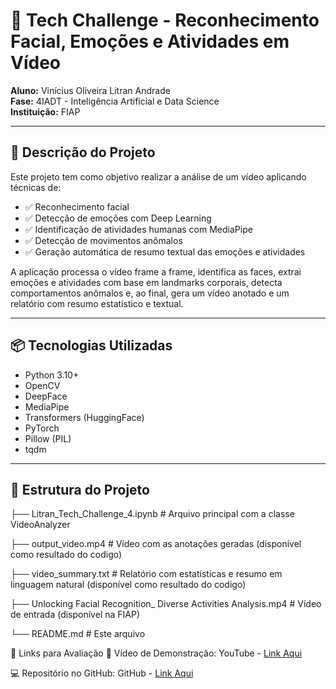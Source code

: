 # 🎯 Tech Challenge - Reconhecimento Facial, Emoções e Atividades em Vídeo

**Aluno:** Vinícius Oliveira Litran Andrade  
**Fase:** 4IADT - Inteligência Artificial e Data Science  
**Instituição:** FIAP

---

## 🧠 Descrição do Projeto

Este projeto tem como objetivo realizar a análise de um vídeo aplicando técnicas de:

- ✅ Reconhecimento facial
- ✅ Detecção de emoções com Deep Learning
- ✅ Identificação de atividades humanas com MediaPipe
- ✅ Detecção de movimentos anômalos
- ✅ Geração automática de resumo textual das emoções e atividades

A aplicação processa o vídeo frame a frame, identifica as faces, extrai emoções e atividades com base em landmarks corporais, detecta comportamentos anômalos e, ao final, gera um vídeo anotado e um relatório com resumo estatístico e textual.

---

## 📦 Tecnologias Utilizadas

- Python 3.10+
- OpenCV
- DeepFace
- MediaPipe
- Transformers (HuggingFace)
- PyTorch
- Pillow (PIL)
- tqdm

---

## 📁 Estrutura do Projeto

├── Litran_Tech_Challenge_4.ipynb # Arquivo principal com a classe VideoAnalyzer

├── output_video.mp4 # Vídeo com as anotações geradas (disponível como resultado do codigo)

├── video_summary.txt # Relatório com estatísticas e resumo em linguagem natural (disponível como resultado do codigo)

├── Unlocking Facial Recognition_ Diverse Activities Analysis.mp4 # Vídeo de entrada (disponível na FIAP)

└── README.md # Este arquivo

🔗 Links para Avaliação
🎥 Vídeo de Demonstração: YouTube - [Link Aqui](https://www.youtube.com/watch?v=_5Syjhc_KMM)

💻 Repositório no GitHub: GitHub - [Link Aqui](https://github.com/UnB-EngEnerg-180028863/Quarto-Tech-Challenge/)
